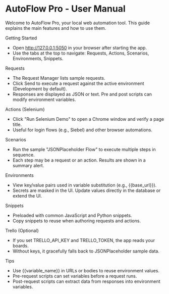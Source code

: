 # AutoFlow Pro - User Manual

Welcome to AutoFlow Pro, your local web automation tool. This guide explains the main features and how to use them.

Getting Started
- Open http://127.0.0.1:5050 in your browser after starting the app.
- Use the tabs at the top to navigate: Requests, Actions, Scenarios, Environments, Snippets.

Requests
- The Request Manager lists sample requests.
- Click Send to execute a request against the active environment (Development by default).
- Responses are displayed as JSON or text. Pre and post scripts can modify environment variables.

Actions (Selenium)
- Click "Run Selenium Demo" to open a Chrome window and verify a page title.
- Useful for login flows (e.g., Siebel) and other browser automations.

Scenarios
- Run the sample "JSONPlaceholder Flow" to execute multiple steps in sequence.
- Each step may be a request or an action. Results are shown in a summary alert.

Environments
- View key/value pairs used in variable substitution (e.g., {{base_url}}).
- Secrets are masked in the UI. Update values directly in the database or extend the UI.

Snippets
- Preloaded with common JavaScript and Python snippets.
- Copy snippets to reuse when authoring requests and actions.

Trello (Optional)
- If you set TRELLO_API_KEY and TRELLO_TOKEN, the app reads your boards.
- Without keys, it gracefully falls back to JSONPlaceholder sample data.

Tips
- Use {{variable_name}} in URLs or bodies to reuse environment values.
- Pre-request scripts can set variables before a request runs.
- Post-request scripts can extract data from responses into environment variables.
